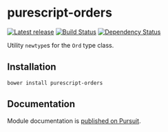 # purescript-orders

[![Latest release](http://img.shields.io/bower/v/purescript-orders.svg)](https://github.com/purescript/purescript-orders/releases)
[![Build Status](https://travis-ci.org/purescript/purescript-orders.svg?branch=master)](https://travis-ci.org/purescript/purescript-orders)
[![Dependency Status](https://www.versioneye.com/user/projects/56ae473f7e03c700377e01a2/badge.svg?style=flat)](https://www.versioneye.com/user/projects/56ae473f7e03c700377e01a2)

Utility `newtype`s for the `Ord` type class.

## Installation

```
bower install purescript-orders
```

## Documentation

Module documentation is [published on Pursuit](http://pursuit.purescript.org/packages/purescript-orders).
